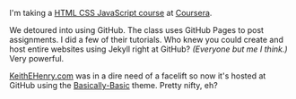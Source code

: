 I'm taking a [HTML CSS JavaScript course](https://www.coursera.org/learn/html-css-javascript-for-web-developers/home/welcome) at [Coursera](https://www.coursera.org/).

We detoured into using GitHub. The class uses GitHub Pages to post assignments. I did a few of their tutorials. Who knew you could create and host entire websites using Jekyll right at GitHub? *(Everyone but me I think.)* Very powerful.

[KeithEHenry.com](http://www.keithehenry.com) was in a dire need of a facelift so now it's hosted at GitHub using the [Basically-Basic](https://mmistakes.github.io/jekyll-theme-basically-basic/) theme. Pretty nifty, eh?
